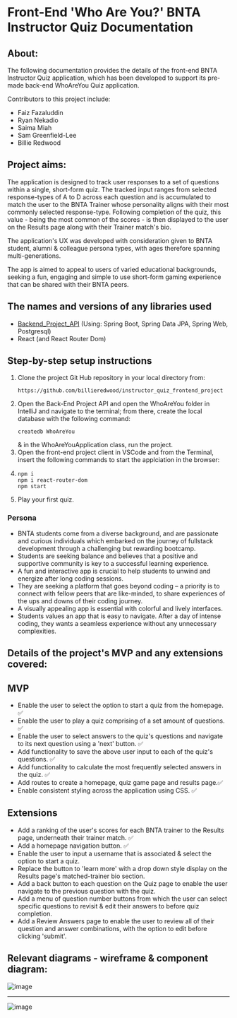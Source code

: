 # Front-End 'Who Are You?' BNTA Instructor Quiz Documentation  

## About:

The following documentation provides the details of the front-end BNTA Instructor Quiz application, which has been developed to support its pre-made back-end WhoAreYou Quiz application.

Contributors to this project include:

- Faiz Fazaluddin
- Ryan Nekadio
- Saima Miah
- Sam Greenfield-Lee
- Billie Redwood


## Project aims:
The application is designed to track user responses to a set of questions within a single, short-form quiz. The tracked input ranges from selected response-types of A to D across each question and is accumulated to match the user to the BNTA Trainer whose personality aligns with their most commonly selected response-type. Following completion of the quiz, this value - being the most common of the scores - is then displayed to the user on the Results page along with their Trainer match's bio.

The application's UX was developed with consideration given to BNTA student, alumni & colleague persona types, with ages therefore spanning multi-generations.

The app is aimed to appeal to users of varied educational backgrounds, seeking a fun, engaging and simple to use short-form gaming experience that can be shared with their BNTA peers.


## The names and versions of any libraries used
- [Backend_Project_API](https://github.com/AanisN10/Backend_Project_API) (Using: Spring Boot, Spring Data JPA, Spring Web, Postgresql)
-  React (and React Router Dom)

## Step-by-step setup instructions
1. Clone the project Git Hub repository in your local directory from:
   ```
   https://github.com/billieredwood/instructor_quiz_frontend_project
   ```
2. Open the Back-End Project API and open the WhoAreYou folder in IntelliJ and navigate to the terminal; from there, create the local database with the following command:
   ```
   createdb WhoAreYou
   ```
   &
   in the WhoAreYouApplication class, run the project.
3. Open the front-end project client in VSCode and from the Terminal, insert the following commands to start the applciation in the browser:
4. ```
   npm i
   npm i react-router-dom
   npm start
   ```
5. Play your first quiz.

### Persona 
- BNTA students come from a diverse background, and are passionate and curious individuals which embarked on the journey of fullstack development through a challenging but rewarding bootcamp.
- Students are seeking balance and believes that a positive and supportive community is key to a successful learning experience.
- A fun and interactive app is crucial to help students to unwind and energize after long coding sessions. 
- They are seeking a platform that goes beyond coding – a priority is to connect with fellow peers that are like-minded, to share experiences of the ups and downs of their coding journey.
- A visually appealing app is essential with colorful and lively interfaces.
- Students values an app that is easy to navigate. After a day of intense coding, they wants a seamless experience without any unnecessary complexities.



## Details of the project's MVP and any extensions covered:
## MVP
- Enable the user to select the option to start a quiz from the homepage. ✅
- Enable the user to play a quiz comprising of a set amount of questions. ✅
- Enable the user to select answers to the quiz's questions and navigate to its next question using a 'next' button. ✅
- Add functionality to save the above user input to each of the quiz's questions. ✅
- Add functionality to calculate the most frequently selected answers in the quiz. ✅ 
- Add routes to create a homepage, quiz game page and results page.✅
- Enable consistent styling across the application using CSS. ✅

## Extensions
- Add a ranking of the user's scores for each BNTA trainer to the Results page, underneath their trainer match. ✅
- Add a homepage navigation button. ✅
- Enable the user to input a username that is associated & select the option to start a quiz.
- Replace the button to 'learn more' with a drop down style display on the Results page's matched-trainer bio section.
- Add a back button to each question on the Quiz page to enable the user navigate to the previous question with the quiz.
- Add a menu of question number buttons from which the user can select specific questions to revisit & edit their answers to before quiz completion.
- Add a Review Answers page to enable the user to review all of their question and answer combinations, with the option to edit before clicking 'submit'.

## Relevant diagrams - wireframe & component diagram:

![image](https://github.com/billieredwood/instructor_quiz_frontend_project/assets/131786678/4b77897f-a08f-4ffd-a722-c0ebd6ba5afc)

---------

![image](https://github.com/billieredwood/instructor_quiz_frontend_project/assets/131786678/7b11c8be-f438-4546-b8b5-56e2cdd2cda8)
